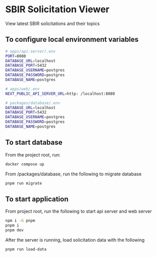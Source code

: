 # SBIR Solicitation Viewer
View latest SBIR solicitations and their topics

## To configure local environment variables
```sh
# apps/api-server/.env
PORT=8080
DATABASE_URL=localhost
DATABASE_PORT=5432
DATABASE_USERNAME=postgres
DATABASE_PASSWORD=postgres
DATABASE_NAME=postgres
```

```sh
# apps/web/.env
NEXT_PUBLIC_API_SERVER_URL=http: /localhost:8080 
```

```sh
# packages/database/.env
DATABASE_URL=localhost
DATABASE_PORT=5432
DATABASE_USERNAME=postgres
DATABASE_PASSWORD=postgres
DATABASE_NAME=postgres 
```

## To start database
From the project root, run:
```sh
docker compose up
```

From /packages/database, run the following to migrate database
```sh
pnpm run migrate
```

## To start application
From project root, run the following to start api server and web server
```sh
npm i -G pnpm
pnpm i
pnpm dev
```

After the server is running, load solicitation data with the following
```sh
pnpm run load-data
```
